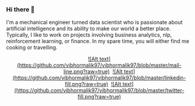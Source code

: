 ### Hi there 👋

I'm a mechanical engineer turned data scientist who is passionate about artificial intelligence and its ability to make our world a better place. Typically, I like to work on projects involving business analytics, nlp, reinforcement learning, or finance. In my spare time, you will either find me cooking or travelling.

<p align="center">
<a href="http://google.com/">![Alt text](https://github.com/vibhormalik97/vibhormalik97/blob/master/mail-line.png?raw=true)</a>
&nbsp;<a href="https://www.linkedin.com/in/vibhor-malik/">![Alt text](https://github.com/vibhormalik97/vibhormalik97/blob/master/linkedin-fill.png?raw=true)</a>
&nbsp;<a href="https://twitter.com/Vibhor_Malik97/">![Alt text](https://github.com/vibhormalik97/vibhormalik97/blob/master/twitter-fill.png?raw=true)</a>
</p>
<!--
**vibhormalik97/vibhormalik97** is a ✨ _special_ ✨ repository because its `README.md` (this file) appears on your GitHub profile.

Here are some ideas to get you started:

- 🔭 I’m currently working on ...
- 🌱 I’m currently learning ...
- 👯 I’m looking to collaborate on ...
- 🤔 I’m looking for help with ...
- 💬 Ask me about ...
- 📫 How to reach me: ...
- 😄 Pronouns: ...
- ⚡ Fun fact: ...
-->
